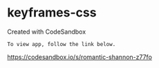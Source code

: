 # keyframes-css
Created with CodeSandbox

```
To view app, follow the link below.
```

<https://codesandbox.io/s/romantic-shannon-z77fo>
